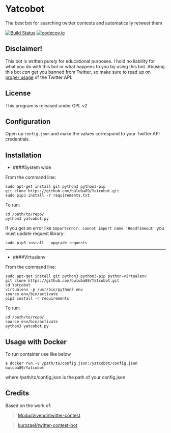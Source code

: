 # Yatcobot
The best bot for searching twitter contests and automatically retweet them


[![Build Status](https://travis-ci.org/buluba89/Yatcobot.svg)](https://travis-ci.org/buluba89/Yatcbot)
[![codecov.io](http://codecov.io/github/buluba89/Yatcobot/coverage.svg?branch=master)](http://codecov.io/github/buluba89/Yatcobot?branch=master)


Disclaimer!
------------

This bot is written purely for educational purposes. I hold no liability for what you do with this bot or what happens to you by using this bot. Abusing this bot *can* get you banned from Twitter, so make sure to read up on [proper usage](https://support.twitter.com/articles/76915-automation-rules-and-best-practices) of the Twitter API.

License
------------

This program is released under GPL v2


Configuration
------------

Open up `config.json` and make the values correspond to your Twitter API credentials.

Installation
------------

* ####System wide

From the command line:
```
sudo apt-get install git python3 python3-pip
git clone https://github.com/buluba89/Yatcobot.git
sudo pip3 install -r requirements.txt

```
To run:
```
cd /path/to/repo/
python3 yatcobot.py
```
If you get an error like `ImportError: cannot import name 'ReadTimeout'`
you must update request library:
```
sudo pip3 install --upgrade requests
```


---


* ####Virtualenv

From the command line:
```
sudo apt-get install git python3 python3-pip python-virtualenv
git clone https://github.com/buluba89/Yatcobot.git
cd Yatcobot
virtualenv -p /usr/bin/python3 env
source env/bin/activate
pip3 install -r requirements
```
To run:
```
cd /path/to/repo/
source env/bin/activate
python3 yatcobot.py
```

## Usage with Docker

To run container use like below

    $ docker run -v /path/to/config.json:/yatcobot/config.json buluba89/Yatcobot

where /path/to/config.json is the path of your config.json



Credits
-----------
Based on the work of:
>[ModusVivendi/twitter-contest](https://github.com/ModusVivendi/twitter-contest)


>[kurozael/twitter-contest-bot](https://github.com/kurozael/twitter-contest-bot)

